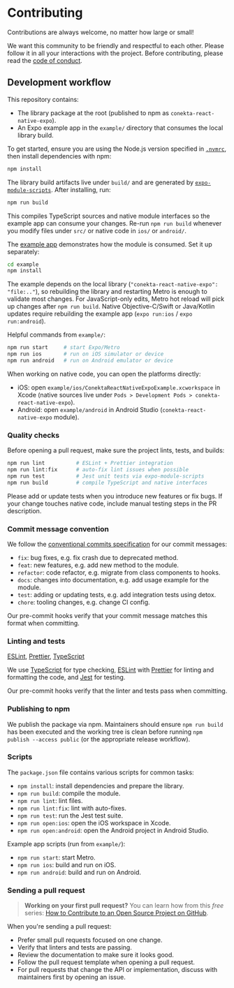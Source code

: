 # Contributing

Contributions are always welcome, no matter how large or small!

We want this community to be friendly and respectful to each other. Please follow it in all your interactions with the project. Before contributing, please read the [code of conduct](./CODE_OF_CONDUCT.md).

## Development workflow

This repository contains:

- The library package at the root (published to npm as `conekta-react-native-expo`).
- An Expo example app in the `example/` directory that consumes the local library build.

To get started, ensure you are using the Node.js version specified in [`.nvmrc`](./.nvmrc), then install dependencies with npm:

```sh
npm install
```

The library build artifacts live under `build/` and are generated by [`expo-module-scripts`](https://github.com/expo/expo/tree/main/packages/expo-module-scripts). After installing, run:

```sh
npm run build
```

This compiles TypeScript sources and native module interfaces so the example app can consume your changes. Re-run `npm run build` whenever you modify files under `src/` or native code in `ios/` or `android/`.

The [example app](/example/) demonstrates how the module is consumed. Set it up separately:

```sh
cd example
npm install
```

The example depends on the local library (`"conekta-react-native-expo": "file:.."`), so rebuilding the library and restarting Metro is enough to validate most changes. For JavaScript-only edits, Metro hot reload will pick up changes after `npm run build`. Native Objective-C/Swift or Java/Kotlin updates require rebuilding the example app (`expo run:ios` / `expo run:android`).

Helpful commands from `example/`:

```sh
npm run start     # start Expo/Metro
npm run ios       # run on iOS simulator or device
npm run android   # run on Android emulator or device
```

When working on native code, you can open the platforms directly:

- iOS: open `example/ios/ConektaReactNativeExpoExample.xcworkspace` in Xcode (native sources live under `Pods > Development Pods > conekta-react-native-expo`).
- Android: open `example/android` in Android Studio (`conekta-react-native-expo` module).

### Quality checks

Before opening a pull request, make sure the project lints, tests, and builds:

```sh
npm run lint          # ESLint + Prettier integration
npm run lint:fix      # auto-fix lint issues when possible
npm run test          # Jest unit tests via expo-module-scripts
npm run build         # compile TypeScript and native interfaces
```

Please add or update tests when you introduce new features or fix bugs. If your change touches native code, include manual testing steps in the PR description.

### Commit message convention

We follow the [conventional commits specification](https://www.conventionalcommits.org/en) for our commit messages:

- `fix`: bug fixes, e.g. fix crash due to deprecated method.
- `feat`: new features, e.g. add new method to the module.
- `refactor`: code refactor, e.g. migrate from class components to hooks.
- `docs`: changes into documentation, e.g. add usage example for the module.
- `test`: adding or updating tests, e.g. add integration tests using detox.
- `chore`: tooling changes, e.g. change CI config.

Our pre-commit hooks verify that your commit message matches this format when committing.

### Linting and tests

[ESLint](https://eslint.org/), [Prettier](https://prettier.io/), [TypeScript](https://www.typescriptlang.org/)

We use [TypeScript](https://www.typescriptlang.org/) for type checking, [ESLint](https://eslint.org/) with [Prettier](https://prettier.io/) for linting and formatting the code, and [Jest](https://jestjs.io/) for testing.

Our pre-commit hooks verify that the linter and tests pass when committing.

### Publishing to npm

We publish the package via npm. Maintainers should ensure `npm run build` has been executed and the working tree is clean before running `npm publish --access public` (or the appropriate release workflow).

### Scripts

The `package.json` file contains various scripts for common tasks:

- `npm install`: install dependencies and prepare the library.
- `npm run build`: compile the module.
- `npm run lint`: lint files.
- `npm run lint:fix`: lint with auto-fixes.
- `npm run test`: run the Jest test suite.
- `npm run open:ios`: open the iOS workspace in Xcode.
- `npm run open:android`: open the Android project in Android Studio.

Example app scripts (run from `example/`):

- `npm run start`: start Metro.
- `npm run ios`: build and run on iOS.
- `npm run android`: build and run on Android.

### Sending a pull request

> **Working on your first pull request?** You can learn how from this _free_ series: [How to Contribute to an Open Source Project on GitHub](https://app.egghead.io/playlists/how-to-contribute-to-an-open-source-project-on-github).

When you're sending a pull request:

- Prefer small pull requests focused on one change.
- Verify that linters and tests are passing.
- Review the documentation to make sure it looks good.
- Follow the pull request template when opening a pull request.
- For pull requests that change the API or implementation, discuss with maintainers first by opening an issue.

